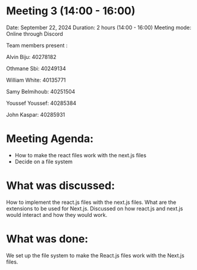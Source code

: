 # Meeting 3 (14:00  - 16:00)
Date: September 22, 2024
Duration: 2 hours (14:00  - 16:00)
Meeting mode: Online through Discord

Team members present : 

Alvin Biju: 40278182

Othmane Sbi: 40249134

William White: 40135771

Samy Belmihoub: 40251504

Youssef Youssef: 40285384

John Kaspar: 40285931

# Meeting Agenda:
- How to make the react files work with the next.js files
- Decide on a file system
  
# What was discussed: 
How to implement the react.js files with the next.js files. What are the extensions to be used for Next.js. Discussed on how react.js and next.js would interact and how they would work.

# What was done: 
We set up the file system to make the React.js files work with the Next.js files.

